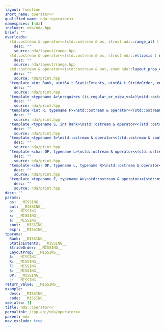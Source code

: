 ```yaml
---
layout: function
short_name: operator<<
qualified_name: nda::operator<<
namespaces: [nda]
includer: nda/nda.hpp
brief: ""
overloads:
  std::ostream & operator<<(std::ostream & os, struct nda::range_all ) noexcept:
    desc: ""
    source: nda/layout/range.hpp
  std::ostream & operator<<(std::ostream & os, struct nda::ellipsis ) noexcept:
    desc: ""
    source: nda/layout/range.hpp
  std::ostream & operator<<(std::ostream & out, enum nda::layout_prop_e p):
    desc: ""
    source: nda/print.hpp
  "template <int Rank, uint64_t StaticExtents, uint64_t StrideOrder, enum nda::layout_prop_e LayoutProp>\nstd::ostream & operator<<(std::ostream & out, const idx_map<Rank, StaticExtents, StrideOrder, LayoutProp> & x)":
    desc: ""
    source: nda/print.hpp
  "template <typename A>\nrequires (is_regular_or_view_v<A>)\nstd::ostream & operator<<(std::ostream & out, const A & a)":
    desc: ""
    source: nda/print.hpp
  "template <int R, typename F>\nstd::ostream & operator<<(std::ostream & sout, const array_adapter<R, F> & x)":
    desc: ""
    source: nda/print.hpp
  "template <typename S, int Rank>\nstd::ostream & operator<<(std::ostream & sout, const scalar_array<S, Rank> & expr)":
    desc: ""
    source: nda/print.hpp
  "template <typename S>\nstd::ostream & operator<<(std::ostream & sout, const scalar_matrix<S> & expr)":
    desc: ""
    source: nda/print.hpp
  "template <char OP, typename L>\nstd::ostream & operator<<(std::ostream & sout, const expr_unary<OP, L> & expr)":
    desc: ""
    source: nda/print.hpp
  "template <char OP, typename L, typename R>\nstd::ostream & operator<<(std::ostream & sout, const expr<OP, L, R> & expr)":
    desc: ""
    source: nda/print.hpp
  "template <typename F, typename A>\nstd::ostream & operator<<(std::ostream & out, const expr_call<F, A...> & )":
    desc: ""
    source: nda/print.hpp
desc: ""
params:
  os: __MISSING__
  out: __MISSING__
  p: __MISSING__
  x: __MISSING__
  a: __MISSING__
  sout: __MISSING__
  expr: __MISSING__
tparams:
  Rank: __MISSING__
  StaticExtents: __MISSING__
  StrideOrder: __MISSING__
  LayoutProp: __MISSING__
  A: __MISSING__
  R: __MISSING__
  F: __MISSING__
  S: __MISSING__
  OP: __MISSING__
  L: __MISSING__
return_value: __MISSING__
example:
  desc: __MISSING__
  code: __MISSING__
see-also: []
title: nda::operator<<
permalink: /cpp-api/nda/operator<<
parent: nda
nav_exclude: true
...
```


